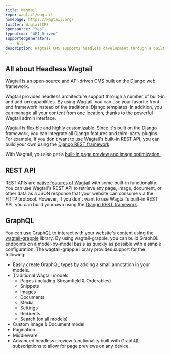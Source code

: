 ```yaml
---
title: Wagtail
repo: wagtail/wagtail
homepage: https://wagtail.org/
twitter: WagtailCMS
opensource: "Yes"
typeofcms: "API Driven"
supportedgenerators:
  -  All
description: Wagtail CMS supports headless development through a built-in REST API. Wagtail CMS also supports a GraphQL API via a plugin.
---
```


## All about Headless Wagtail
Wagtail is an open-source and API-driven CMS built on the Django web framework.

Wagtail provides headless architecture support through a number of built-in and add-on capabilities. By using Wagtail, you can use your favorite front-end framework instead of the traditional Django templates. In addition, you can manage all your content from one location, thanks to the powerful Wagtail admin interface.

Wagtail is flexible and highly customizable. Since it's built on the Django framework, you can integrate all Django features and third-party plugins. For example, if you don't want to use Wagtail's built-in REST API, you can build your own using the [Django REST framework](https://www.django-rest-framework.org).

With Wagtail, you also get a [built-in page preview and image optimization.](https://areweheadlessyet.wagtail.org/)

## REST API
REST APIs are [native features of Wagtail](https://docs.wagtail.org/en/stable/advanced_topics/api/index.html) with some built-in functionality. You can use Wagtail's REST API to retrieve any page, image, document, or other data as a JSON response that your website can consume via the HTTP protocol. However, if you don't want to use Wagtail's built-in REST API, you can build your own using the [Django REST framework](https://www.django-rest-framework.org).

## GraphQL
You can use GraphQL to interact with your website's content using the [wagtail-grapple](https://github.com/torchbox/wagtail-grapple) library. By using wagtail-grapple, you can build GraphQL endpoints on a model-by-model basis as quickly as possible with a simple configuration. The wagtail-grapple library provides support for the following:
-   Easily create GraphQL types by adding a small annotation in your models.
-   Traditional Wagtail models:
    -   Pages (including Streamfield & Orderables)
    -   Snippets
    -   Images
    -   Documents
    -   Media
    -   Settings
    -   Redirects
    -   Search (on all models)
-   Custom Image & Document model
-   Pagination
-   Middleware
-   Advanced headless preview functionality built with GraphQL subscriptions to allow for page previews on any device.
